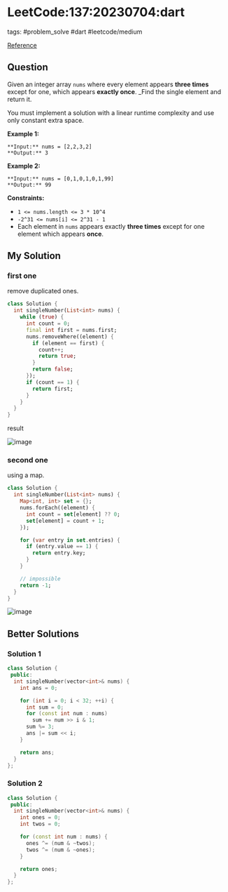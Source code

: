 # LeetCode:137:20230704:dart

tags: #problem_solve #dart #leetcode/medium

[Reference](https://leetcode.com/problems/single-number-ii/description/)

## Question

Given an integer array `nums` where every element appears **three times** except for one, which appears **exactly once**. _Find the single element and return it.

You must implement a solution with a linear runtime complexity and use only constant extra space.

**Example 1:**

```text
**Input:** nums = [2,2,3,2]
**Output:** 3
```

**Example 2:**

```text
**Input:** nums = [0,1,0,1,0,1,99]
**Output:** 99
```

**Constraints:**

- `1 <= nums.length <= 3 * 10^4`
- `-2^31 <= nums[i] <= 2^31 - 1`
- Each element in `nums` appears exactly **three times** except for one element which appears **once**.

## My Solution

### first one

remove duplicated ones.

```dart
class Solution {
  int singleNumber(List<int> nums) {
    while (true) {
      int count = 0;
      final int first = nums.first;
      nums.removeWhere((element) {
        if (element == first) {
          count++;
          return true;
        }
        return false;
      });
      if (count == 1) {
        return first;
      }
    }
  }
}
```

result

![image](https://i.imgur.com/FJinQhi.png)

### second one

using a map.

```dart
class Solution {
  int singleNumber(List<int> nums) {
    Map<int, int> set = {};
    nums.forEach((element) {
      int count = set[element] ?? 0;
      set[element] = count + 1;
    });

    for (var entry in set.entries) {
      if (entry.value == 1) {
        return entry.key;
      }
    }

    // impossible
    return -1;
  }
}
```

![image](https://i.imgur.com/OZk5f3Z.png)

## Better Solutions

### Solution 1

```cpp
class Solution {
 public:
  int singleNumber(vector<int>& nums) {
    int ans = 0;

    for (int i = 0; i < 32; ++i) {
      int sum = 0;
      for (const int num : nums)
        sum += num >> i & 1;
      sum %= 3;
      ans |= sum << i;
    }

    return ans;
  }
};
```

### Solution 2

```cpp
class Solution {
 public:
  int singleNumber(vector<int>& nums) {
    int ones = 0;
    int twos = 0;

    for (const int num : nums) {
      ones ^= (num & ~twos);
      twos ^= (num & ~ones);
    }

    return ones;
  }
};
```
